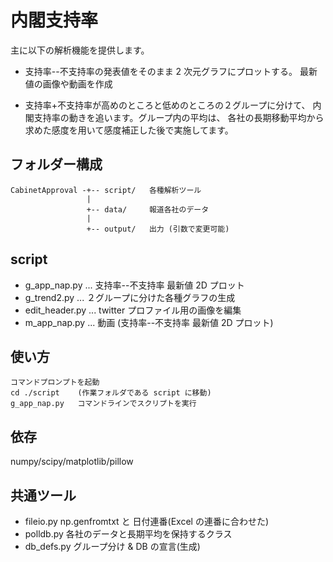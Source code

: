 # 内閣支持率
主に以下の解析機能を提供します。

* 支持率--不支持率の発表値をそのまま 2 次元グラフにプロットする。
  最新値の画像や動画を作成

* 支持率+不支持率が高めのところと低めのところの２グループに分けて、
  内閣支持率の動きを追います。グループ内の平均は、
  各社の長期移動平均から求めた感度を用いて感度補正した後で実施してます。

## フォルダー構成

    CabinetApproval -+-- script/   各種解析ツール
                     |
                     +-- data/     報道各社のデータ
                     |
                     +-- output/   出力 (引数で変更可能)

## script
* g_app_nap.py ... 支持率--不支持率 最新値 2D プロット
* g_trend2.py ... ２グループに分けた各種グラフの生成
* edit_header.py ... twitter プロファイル用の画像を編集
* m_app_nap.py ... 動画 (支持率--不支持率 最新値 2D プロット)

## 使い方

    コマンドプロンプトを起動
    cd ./script    (作業フォルダである script に移動)
    g_app_nap.py   コマンドラインでスクリプトを実行

## 依存
numpy/scipy/matplotlib/pillow

## 共通ツール
* fileio.py    np.genfromtxt と 日付連番(Excel の連番に合わせた)
* polldb.py    各社のデータと長期平均を保持するクラス
* db_defs.py   グループ分け & DB の宣言(生成)

